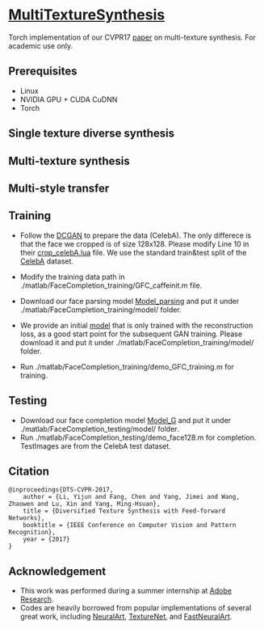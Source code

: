 # [MultiTextureSynthesis](https://sites.google.com/site/yijunlimaverick/texturesynthesis)
Torch implementation of our CVPR17 [paper](https://arxiv.org/abs/1703.01664) on multi-texture synthesis. For academic use only.

## Prerequisites

- Linux
- NVIDIA GPU + CUDA CuDNN
- Torch 

## Single texture diverse synthesis

## Multi-texture synthesis

## Multi-style transfer

## Training
- Follow the [DCGAN](https://github.com/soumith/dcgan.torch) to prepare the data (CelebA). The only differece is that the face we cropped is of size 128x128. Please modify Line 10 in their [crop_celebA.lua](https://github.com/soumith/dcgan.torch/blob/master/data/crop_celebA.lua) file. We use the standard train&test split of the [CelebA](http://mmlab.ie.cuhk.edu.hk/projects/CelebA.html) dataset.

- Modify the training data path in ./matlab/FaceCompletion_training/GFC_caffeinit.m file.

- Download our face parsing model [Model_parsing](https://drive.google.com/open?id=0B8_MZ8a8aoSeaXlUR296TzM2NW8) and put it under ./matlab/FaceCompletion_training/model/ folder.

- We provide an initial [model](https://drive.google.com/open?id=0B8_MZ8a8aoSeWWtldlhXSjdydVk) that is only trained with the reconstruction loss, as a good start point for the subsequent GAN training. Please download it and put it under ./matlab/FaceCompletion_training/model/ folder.

- Run ./matlab/FaceCompletion_training/demo_GFC_training.m for training.

## Testing
- Download our face completion model [Model_G](https://drive.google.com/open?id=0B8_MZ8a8aoSeQlNwY2pkRkVIVmM) and put it under ./matlab/FaceCompletion_testing/model/ folder. 
- Run ./matlab/FaceCompletion_testing/demo_face128.m for completion. TestImages are from the CelebA test dataset.

## Citation
```
@inproceedings{DTS-CVPR-2017,
    author = {Li, Yijun and Fang, Chen and Yang, Jimei and Wang, Zhaowen and Lu, Xin and Yang, Ming-Hsuan},
    title = {Diversified Texture Synthesis with Feed-forward Networks},
    booktitle = {IEEE Conference on Computer Vision and Pattern Recognition},
    year = {2017}
}
```

## Acknowledgement
- This work was performed during a summer internship at [Adobe Research](https://research.adobe.com/).
- Codes are heavily borrowed from popular implementations of several great work, including [NeuralArt](https://github.com/jcjohnson/neural-style), [TextureNet](https://github.com/DmitryUlyanov/texture_nets), and [FastNeuralArt](https://github.com/jcjohnson/fast-neural-style).
